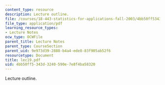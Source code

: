 ```yaml
---
content_type: resource
description: Lecture outline.
file: /courses/18-443-statistics-for-applications-fall-2003/4bb50ff5343d3240590e7e8f4ba58320_lec19.pdf
file_type: application/pdf
learning_resource_types:
- Lecture Notes
ocw_type: OCWFile
parent_title: Lecture Notes
parent_type: CourseSection
parent_uid: 9e973d39-2888-b4a4-ede8-83f905ab52f6
resourcetype: Document
title: lec19.pdf
uid: 4bb50ff5-343d-3240-590e-7e8f4ba58320
---
```

Lecture outline.

